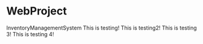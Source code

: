 # WebProject
InventoryManagementSystem
This is testing!
This is testing2!
This is testing 3!
This is testing 4!